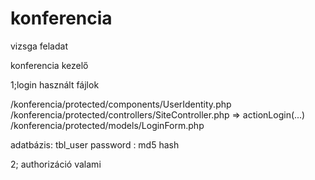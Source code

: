 konferencia
===========


vizsga feladat

konferencia kezelő


1;login
használt fájlok

/konferencia/protected/components/UserIdentity.php
/konferencia/protected/controllers/SiteController.php => actionLogin(...)
/konferencia/protected/models/LoginForm.php

adatbázis: tbl_user
		password : md5 hash
		

2; authorizáció
valami